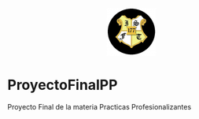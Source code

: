 <div align="center"> <img src="./logo_Circ.png"></div>

# ProyectoFinalPP 
Proyecto Final de la materia Practicas Profesionalizantes
